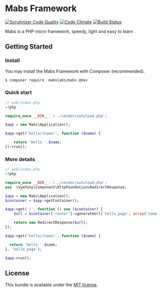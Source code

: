 # Mabs Framework

[![Scrutinizer Code Quality](https://scrutinizer-ci.com/g/mabslabs/Mabs/badges/quality-score.png?b=master)](https://scrutinizer-ci.com/g/mabslabs/Mabs/?branch=master) [![Code Climate](https://codeclimate.com/github/mabslabs/Mabs/badges/gpa.svg)](https://codeclimate.com/github/mabslabs/Mabs) [![Build Status](https://travis-ci.org/mabslabs/Mabs.svg?branch=master)](https://travis-ci.org/mabslabs/Mabs)

Mabs is a PHP micro framework, speedy, light and easy to learn .

## Getting Started

### Install

You may install the Mabs Framework with Composer (recommended).

```bash
$ composer require  mabslabs/mabs @dev
```

### Quick start


```php
// web/index.php
<?php

require_once __DIR__.'/../vendor/autoload.php';

$app = new Mabs\Application();

$app->get('hello/(name)', function ($name) {

    return 'Hello '.$name;
})->run();

```

### More details

```php
// web/index.php
<?php

require_once __DIR__.'/../vendor/autoload.php';
use  \Symfony\Component\HttpFoundation\RedirectResponse;

$app = new Mabs\Application();
$container = $app->getContainer();

$app->get('/', function () use ($container) {
    $url = $container['router']->generateUrl('hello_page', array('name' => 'World'));

    return new RedirectResponse($url);
});

$app->get('hello/(name)', function ($name) {

  return 'Hello '.$name;
}, 'hello_page');

$app->run();

```

## License

  This bundle is available under the [MIT license](LICENSE).
